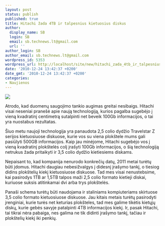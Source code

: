```yaml
---
layout: post
status: publish
published: true
title: Hitachi žada 4TB ir talpesnius kietuosius diskus
author:
  display_name: SB
  login: SB
  email: sb.technews.lt@gmail.com
  url: ''
author_login: SB
author_email: sb.technews.lt@gmail.com
wordpress_id: 5353
wordpress_url: http://localhost/site/new/hitachi_zada_4tb_ir_talpesnius_kietuosius_diskus/
date: '2010-12-24 13:42:37 +0200'
date_gmt: '2010-12-24 13:42:37 +0200'
categories:
- Naujienos
---
```

<div class="imgright"><img src="http://technews.lt/upload/Hitachi-Travelstar-7K500-2.5-inch-500GB-7200RPM-Hard-Drive.jpg"  /></div>
<p>Atrodo, kad duomenų saugojimo tankio augimas greitai nesibaigs. Hitachi visai neseniai pranešė apie naują technologiją, kurios pagalba sugebėjo į vieną kvadratinį centimetrą sutalpinti net beveik 100Gb informacijos, o tai yra nuostabus rezultatas.</p>
<p>Šiuo metu naujoji technologija yra panaudota 2,5 colio dydžio Travelstar Z serijos kietuosiuose diskuose, kurie vos su viena plokštele mums gali pasiūlyti 500GB informacijos. Kaip jau minėjome, Hitachi sugebėjo vos į vieną kvadratinį plokštelės colį įrašyti 100Gb informacijos, o šią technologiją netrukus žada pritaikyti ir 3,5 colio dydžio kietiesiems diskams.</p>
<p>Nepaisant to, kad kompanija nenurodo konkrečių datų, 2011 metai turėtų būti įdomus. Hitachi daugiau nebesižvalgys į didesnį įrašymo tankį, o tiesiog didins plokštelių kiekį kietuosiuose diskuose. Tad mes visai nenustebsime, kai pasirodys 1TB ar 1,5TB talpos maži 2,5 colio formato kietieji diskai, kuriuose suksis atitinkamai dvi arba trys plokštelės.</p>
<p>Panaši schema turėtų būti naudojama ir staliniams kompiuteriams skirtuose 3,5 colio formato kietuosiuose diskuose. Jau kitais metais turėtų pasirodyti įrenginiai, kurie turės net keturias plokšteles, tad mes galime tikėtis kietųjų diskų, kurie gebės savyje patalpinti 4TB informacijos kiekį. Ir, pasak Hitachi, tai tikrai nėra pabaiga, nes galima ne tik didinti įrašymo tankį, tačiau ir plokštelių kiekį iki penkių.<br /></p>
